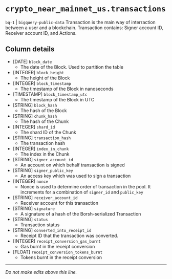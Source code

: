 # `crypto_near_mainnet_us.transactions`
`bq-1` | `bigquery-public-data`
Transaction is the main way of interraction between a user and a blockchain. Transaction contains: Signer account ID, Receiver account ID, and Actions.

## Column details
* [DATE]      `block_date`
  - The date of the Block. Used to partition the table
* [INTEGER]   `block_height`
  - The height of the Block
* [INTEGER]   `block_timestamp`
  - The timestamp of the Block in nanoseconds
* [TIMESTAMP] `block_timestamp_utc`
  - The timestamp of the Block in UTC
* [STRING]    `block_hash`
  - The hash of the Block
* [STRING]    `chunk_hash`
  - The hash of the Chunk
* [INTEGER]   `shard_id`
  - The shard ID of the Chunk
* [STRING]    `transaction_hash`
  - The transaction hash
* [INTEGER]   `index_in_chunk`
  - The index in the Chunk
* [STRING]    `signer_account_id`
  - An account on which behalf transaction is signed
* [STRING]    `signer_public_key`
  - An access key which was used to sign a transaction
* [INTEGER]   `nonce`
  - Nonce is used to determine order of transaction in the pool. It increments for a combination of `signer_id` and `public_key`
* [STRING]    `receiver_account_id`
  - Receiver account for this transaction
* [STRING]    `signature`
  - A signature of a hash of the Borsh-serialized Transaction
* [STRING]    `status`
  - Transaction status
* [STRING]    `converted_into_receipt_id`
  - Receipt ID that the transaction was converted.
* [INTEGER]   `receipt_conversion_gas_burnt`
  - Gas burnt in the receipt conversion
* [FLOAT]     `receipt_conversion_tokens_burnt`
  - Tokens burnt in the receipt conversion

-------------------------------------------------------------------------------
*Do not make edits above this line.*
